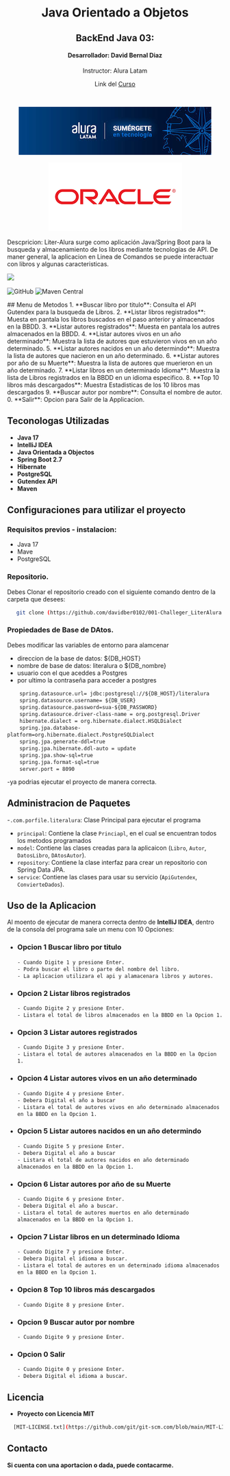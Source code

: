 <h1 align="center">Java Orientado a Objetos</h1>
<h2 align="center">  BackEnd Java 03: </h2>
<h4 align="center"> Desarrollador: David Bernal Diaz</h4>
<p align="center">  Instructor: Alura Latam</p>

<p align="center"> Link del <a href="https://www.pildorasinformaticas.es/course/javascript-desde-0/"> Curso</a> </p>  
<br>
<p align="center"><img src="https://github.com/davidber0102/AL-SQL-MySQL-Server-Oracle/blob/master/alura.jpg"/></p> 
<p align="center"><img src="https://github.com/davidber0102/AL-SQL-MySQL-Server-Oracle/blob/master/oracle.png"/></p> 
Descpricion: 
Liter-Alura  surge como aplicación Java/Spring Boot para la busqueda y almacenamiento de los libros mediante tecnologias de API. De maner general, la aplicacion en Linea de Comandos
se puede interactuar con libros y algunas caracteristicas.
 <p align="left">
   <img src="https://img.shields.io/badge/STATUS-EN%20DESAROLLO-green">
  
![GitHub](https://img.shields.io/github/license/dropbox/dropbox-sdk-java)
![Maven Central](https://img.shields.io/maven-central/v/com.dropbox.core/dropbox-core-sdk)
   </p>
## Menu de Metodos
1. **Buscar libro por titulo**: Consulta el API  Gutendex para la busqueda de Libros.
2. **Listar libros registrados**: Muesta en pantala los libros buscados en el paso anterior y almacenados en la BBDD.
3. **Listar autores registrados**: Muesta en pantala los autres almacenados en la BBDD.
4. **Listar autores vivos en un año determinado**: Muestra la lista de autores que estuvieron vivos en un año determinado.
5. **Listar autores nacidos en un año determindo**: Muestra la lista de autores que nacieron en un año determinado.
6. **Listar autores por año de su Muerte**: Muestra la lista de autores que muerieron en un año determinado.
7. **Listar libros en un determinado Idioma**: Muestra la lista de Libros registrados en la BBDD en un idioma especifico.
8. **Top 10 libros más descargados**: Muestra Estadisticas de los 10 libros mas descargados
9. **Buscar autor por nombre**: Consulta el nombre de autor.
0. **Salir**: Opcion para Salir de la Applicacion.

## Teconologas Utilizadas

- **Java 17**
- **IntelliJ IDEA**
- **Java Orientada a Objectos**
- **Spring Boot 2.7**
- **Hibernate**
- **PostgreSQL**
- **Gutendex API**
- **Maven**

## Configuraciones para utilizar el proyecto
### Requisitos previos - instalacion:
 - Java 17
 - Mave
 - PostgreSQL

### Repositorio.
Debes Clonar el repositorio creado con el siguiente comando dentro de la carpeta que desees:
```bash
   git clone (https://github.com/davidber0102/001-Challeger_LiterAlura.git)
   ```
### Propiedades de Base de DAtos.
Debes modificar las variables de entorno para alamcenar
- direccion de la base de datos: ${DB_HOST}
- nombre de base de datos: literalura o ${DB_nombre}
- usuario con el que aceddes a Postgres
- por ultimo la contraseña para acceder a postgres
```properties
    spring.datasource.url= jdbc:postgresql://${DB_HOST}/literalura
    spring.datasource.username= ${DB_USER}
    spring.datasource.password=sua-${DB_PASSWORD}
    spring.datasource.driver-class-name = org.postgresql.Driver
    hibernate.dialect = org.hibernate.dialect.HSQLDialect
    spring.jpa.database-platform=org.hibernate.dialect.PostgreSQLDialect
    spring.jpa.generate-ddl=true
    spring.jpa.hibernate.ddl-auto = update
    spring.jpa.show-sql=true
    spring.jpa.format-sql=true
    server.port = 8090
   ```
-ya podrias ejecutar el proyecto de manera correcta.

## Administracion de Paquetes
 -`.com.porfile.literalura`: Clase Principal para ejecutar el programa
  - `principal`: Contiene la clase `Princiapl`, en el cual se encuentran todos los metodos programados
  - `model`: Contiene las clases creadas para la aplicaicon (`Libro`, `Autor`, `DatosLibro`, `DAtosAutor`).
  - `repository`: Contiene la clase interfaz para crear un repositorio con Spring Data JPA.
  - `service`: Contiene las clases para usar su servicio  (`ApiGutendex`, `ConvierteDados`).


## Uso de la Aplicacion
Al moento de ejecutar de manera correcta dentro de **IntelliJ IDEA**, dentro de la consola del programa sale un menu con 10 Opciones:
- ### Opcion 1 **Buscar libro por titulo**
      - Cuando Digite 1 y presione Enter.
      - Podra buscar el libro o parte del nombre del libro.
      - La aplicacion utilizara el api y alamacenara libros y autores.
- ### Opcion 2 **Listar libros registrados**
      - Cuando Digite 2 y presione Enter.
      - Listara el total de libros almacenados en la BBDD en la Opcion 1.
- ### Opcion 3  **Listar autores registrados**
      - Cuando Digite 3 y presione Enter.
      - Listara el total de autores almacenados en la BBDD en la Opcion 1.
- ### Opcion 4 **Listar autores vivos en un año determinado**
      - Cuando Digite 4 y presione Enter.
      - Debera Digital el año a buscar
      - Listara el total de autores vivos en año determinado almacenados en la BBDD en la Opcion 1.
- ### Opcion 5 **Listar autores nacidos en un año determindo**
      - Cuando Digite 5 y presione Enter.
      - Debera Digital el año a buscar
      - Listara el total de autores nacidos en año determinado almacenados en la BBDD en la Opcion 1.
- ### Opcion 6 **Listar autores por año de su Muerte**
      - Cuando Digite 6 y presione Enter.
      - Debera Digital el año a buscar.
      - Listara el total de autores muertos en año determinado almacenados en la BBDD en la Opcion 1.
- ### Opcion 7 **Listar libros en un determinado Idioma**
      - Cuando Digite 7 y presione Enter.
      - Debera Digital el idioma a buscar.
      - Listara el total de autores en un determinado idioma almacenados en la BBDD en la Opcion 1. 
- ### Opcion 8 **Top 10 libros más descargados**
      - Cuando Digite 8 y presione Enter.
- ### Opcion 9 **Buscar autor por nombre**
      - Cuando Digite 9 y presione Enter.
- ### Opcion 0 **Salir**
      - Cuando Digite 0 y presione Enter.
      - Debera Digital el idioma a buscar.

## Licencia
- **Proyecto con Licencia MIT**
 ```bash
   [MIT-LICENSE.txt](https://github.com/git/git-scm.com/blob/main/MIT-LICENSE.txt)
   ```

## Contacto
**Si cuenta con una aportacion o dada, puede contacarme.**
